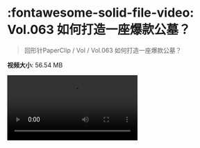 # :fontawesome-solid-file-video: Vol.063 如何打造一座爆款公墓？

> 回形针PaperClip / Vol / Vol.063 如何打造一座爆款公墓？

**视频大小**: 56.54 MB

<div class="video"><video src="https://file.hsyhx.top/archive/回形针PaperClip/Vol/Vol.063 如何打造一座爆款公墓？.mp4" controls preload>🤔 您的浏览器不支持 video 标签</video></div>